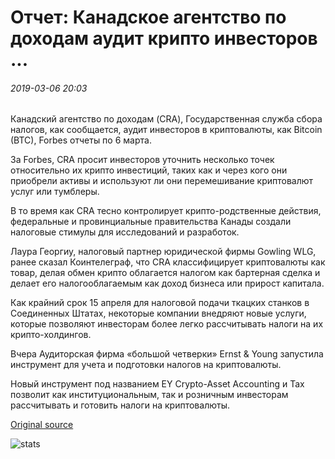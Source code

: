 # Отчет: Канадское агентство по доходам аудит крипто инвесторов ...

###### 2019-03-06 20:03

Канадский агентство по доходам (CRA), Государственная служба сбора налогов, как сообщается, аудит инвесторов в криптовалюты, как Bitcoin (BTC), Forbes отчеты по 6 марта.

За Forbes, CRA просит инвесторов уточнить несколько точек относительно их крипто инвестиций, таких как и через кого они приобрели активы и используют ли они перемешивание криптовалют услуг или тумблеры.

В то время как CRA тесно контролирует крипто-родственные действия, федеральные и провинциальные правительства Канады создали налоговые стимулы для исследований и разработок.

Лаура Георгиу, налоговый партнер юридической фирмы Gowling WLG, ранее сказал Коинтелеграф, что CRA классифицирует криптовалюты как товар, делая обмен крипто облагается налогом как бартерная сделка и делает его налогооблагаемым как доход бизнеса или прирост капитала.

Как крайний срок 15 апреля для налоговой подачи ткацких станков в Соединенных Штатах, некоторые компании внедряют новые услуги, которые позволяют инвесторам более легко рассчитывать налоги на их крипто-холдингов.

Вчера Аудиторская фирма «большой четверки» Ernst &amp; Young запустила инструмент для учета и подготовки налогов на криптовалюты.

Новый инструмент под названием EY Crypto-Asset Accounting и Tax позволит как институциональным, так и розничным инвесторам рассчитывать и готовить налоги на криптовалюты.

[Original source](https://cointelegraph.com/news/report-canada-revenue-agency-auditing-crypto-investors)

![stats](https://c.statcounter.com/11760860/0/a89fa40b/1/ "stats")